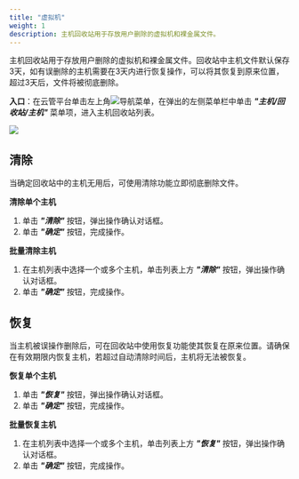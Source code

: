 ```yaml
---
title: "虚拟机"
weight: 1
description: 主机回收站用于存放用户删除的虚拟机和裸金属文件。
---
```


主机回收站用于存放用户删除的虚拟机和裸金属文件。回收站中主机文件默认保存3天，如有误删除的主机需要在3天内进行恢复操作，可以将其恢复到原来位置，超过3天后，文件将被彻底删除。

**入口**：在云管平台单击左上角![](../../../images/intro/nav.png)导航菜单，在弹出的左侧菜单栏中单击 **_"主机/回收站/主机"_** 菜单项，进入主机回收站列表。

![](../../../images/computing/vmrecovery.png)


## 清除

当确定回收站中的主机无用后，可使用清除功能立即彻底删除文件。

**清除单个主机**

1. 单击 **_"清除"_** 按钮，弹出操作确认对话框。
2. 单击 **_"确定"_** 按钮，完成操作。

**批量清除主机**

1. 在主机列表中选择一个或多个主机，单击列表上方 **_"清除"_** 按钮，弹出操作确认对话框。
2. 单击 **_"确定"_** 按钮，完成操作。

## 恢复

当主机被误操作删除后，可在回收站中使用恢复功能使其恢复在原来位置。请确保在有效期限内恢复主机，若超过自动清除时间后，主机将无法被恢复。

**恢复单个主机**

1. 单击 **_"恢复"_** 按钮，弹出操作确认对话框。
2. 单击 **_"确定"_** 按钮，完成操作。

**批量恢复主机**

1. 在主机列表中选择一个或多个主机，单击列表上方 **_"恢复"_** 按钮，弹出操作确认对话框。
2. 单击 **_"确定"_** 按钮，完成操作。
